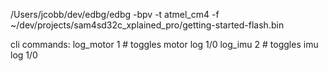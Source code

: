 /Users/jcobb/dev/edbg/edbg -bpv -t atmel_cm4 -f ~/dev/projects/sam4sd32c_xplained_pro/getting-started-flash.bin

cli commands:
log_motor 1 # toggles motor log 1/0
log_imu 2   # toggles imu log 1/0